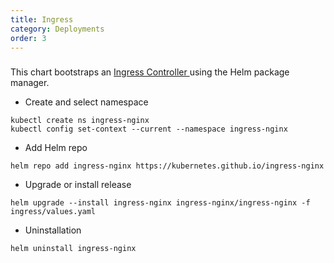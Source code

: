 ```yaml
---
title: Ingress
category: Deployments
order: 3
---
```


<!-- ## How to create a ingress controller deployment -->
###
This chart bootstraps an <a href="https://kubernetes.github.io/ingress-nginx/" target="_blank"> Ingress Controller </a>  using the Helm package manager. 

* Create and select namespace
```
kubectl create ns ingress-nginx
kubectl config set-context --current --namespace ingress-nginx
```

* Add Helm repo
```
helm repo add ingress-nginx https://kubernetes.github.io/ingress-nginx 
```

* Upgrade or install release
``` 
helm upgrade --install ingress-nginx ingress-nginx/ingress-nginx -f ingress/values.yaml  
```

* Uninstallation
```
helm uninstall ingress-nginx  
```